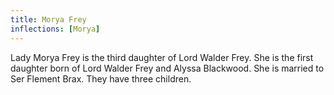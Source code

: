 ```yaml
---
title: Morya Frey
inflections: [Morya]
---
```


Lady Morya Frey is the third daughter of Lord Walder Frey. She is the first daughter born of Lord Walder Frey and Alyssa Blackwood. She is married to Ser Flement Brax. They have three children.


